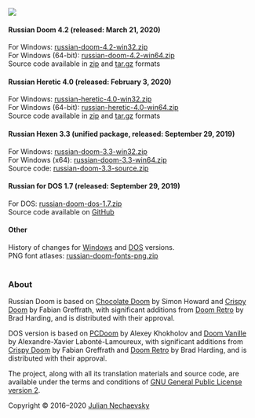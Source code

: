 ![](http://jnechaevsky.users.sourceforge.net/projects/rusdoom/files/russian_doom_git.png)

#### Russian Doom 4.2 (released: March 21, 2020)

For Windows: [russian-doom-4.2-win32.zip](https://github.com/JNechaevsky/russian-doom/releases/download/4.2/russian-doom-4.2-win32.zip)<br />
For Windows (64-bit): [russian-doom-4.2-win64.zip](https://github.com/JNechaevsky/russian-doom/releases/download/4.2/russian-doom-4.2-win64.zip)<br />
Source code available in [zip](https://github.com/JNechaevsky/russian-doom/archive/4.2.zip) and [tar.gz](https://github.com/JNechaevsky/russian-doom/archive/4.2.tar.gz) formats<br />

#### Russian Heretic 4.0 (released: February 3, 2020)

For Windows: [russian-heretic-4.0-win32.zip](https://github.com/JNechaevsky/russian-doom/releases/download/heretic-4.0/russian-heretic-4.0-win32.zip)<br />
For Windows (64-bit): [russian-heretic-4.0-win64.zip](https://github.com/JNechaevsky/russian-doom/releases/download/heretic-4.0/russian-heretic-4.0-win64.zip)<br />
Source code available in [zip](https://github.com/JNechaevsky/russian-doom/archive/heretic-4.0.zip) and [tar.gz](https://github.com/JNechaevsky/russian-doom/archive/heretic-4.0.tar.gz) formats<br />

#### Russian Hexen 3.3 (unified package, released: September 29, 2019)

For Windows: [russian-doom-3.3-win32.zip](https://github.com/JNechaevsky/russian-doom/releases/download/3.3/russian-doom-3.3-win32.zip)<br />
For Windows (x64): [russian-doom-3.3-win64.zip](https://github.com/JNechaevsky/russian-doom/releases/download/3.3/russian-doom-3.3-win64.zip)<br />
Source code: [russian-doom-3.3-source.zip](https://github.com/JNechaevsky/russian-doom/releases/download/3.3/russian-doom-3.3-source.zip)<br />

#### Russian for DOS 1.7 (released: September 29, 2019)

For DOS: [russian-doom-dos-1.7.zip](https://github.com/JNechaevsky/russian-doom/releases/download/dos-1.7/russian-doom-dos-1.7.zip)<br />
Source code available on [GitHub](https://github.com/JNechaevsky/russian-doom/tree/master/src_dos)

#### Other

History of changes for [Windows](https://jnechaevsky.github.io/projects/rusdoom/files/changelog_eng.html) and [DOS](https://jnechaevsky.github.io/projects/rusdoom/files/changelog_dos_rus.html) versions.<br />
PNG font atlases: [russian-doom-fonts-png.zip](https://jnechaevsky.github.io/projects/rusdoom/files/russian-doom-fonts-png.zip)<br /><br />

### About

Russian Doom is based on [Chocolate Doom](https://www.chocolate-doom.org) by Simon Howard and [Crispy Doom](http://fabiangreffrath.github.io/crispy-doom) by Fabian Greffrath, with significant additions from [Doom Retro](http://doomretro.com) by Brad Harding, and is distributed with their approval.

DOS version is based on [PCDoom](https://github.com/nukeykt/PCDoom-v2) by Alexey Khokholov and [Doom Vanille](https://github.com/AXDOOMER/doom-vanille) by Alexandre-Xavier Labonté-Lamoureux, with significant additions from [Crispy Doom](http://fabiangreffrath.github.io/crispy-doom) by Fabian Greffrath and [Doom Retro](http://doomretro.com) by Brad Harding, and is distributed with their approval. 

The project, along with all its translation materials and source code, are available under the terms and conditions of [GNU General Public License version 2](https://github.com/JNechaevsky/russian-doom/blob/master/LICENSE.txt).

Copyright &copy; 2016&ndash;2020 [Julian Nechaevsky](http://jnechaevsky.users.sourceforge.net/author.html)
